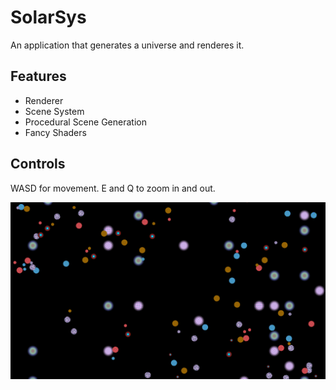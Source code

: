 # SolarSys

An application that generates a universe and renderes it.

## Features

* Renderer
* Scene System
* Procedural Scene Generation
* Fancy Shaders

## Controls

WASD for movement.
E and Q to zoom in and out.

![ScreenShot](https://github.com/Bogdy555/SolarSys/blob/Master/Solution%20Items/ReadMe%20Resources/SolarSys_ScreenShot.png)
